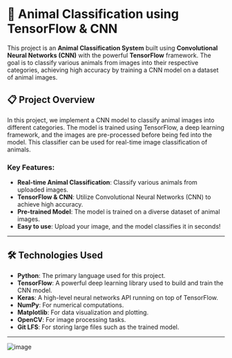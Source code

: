 # 🐾 Animal Classification using TensorFlow & CNN

This project is an **Animal Classification System** built using **Convolutional Neural Networks (CNN)** with the powerful **TensorFlow** framework. The goal is to classify various animals from images into their respective categories, achieving high accuracy by training a CNN model on a dataset of animal images.

## 📋 Project Overview

In this project, we implement a CNN model to classify animal images into different categories. The model is trained using TensorFlow, a deep learning framework, and the images are pre-processed before being fed into the model. This classifier can be used for real-time image classification of animals.

### Key Features:
- **Real-time Animal Classification**: Classify various animals from uploaded images.
- **TensorFlow & CNN**: Utilize Convolutional Neural Networks (CNN) to achieve high accuracy.
- **Pre-trained Model**: The model is trained on a diverse dataset of animal images.
- **Easy to use**: Upload your image, and the model classifies it in seconds!

---

## 🛠️ Technologies Used

- **Python**: The primary language used for this project.
- **TensorFlow**: A powerful deep learning library used to build and train the CNN model.
- **Keras**: A high-level neural networks API running on top of TensorFlow.
- **NumPy**: For numerical computations.
- **Matplotlib**: For data visualization and plotting.
- **OpenCV**: For image processing tasks.
- **Git LFS**: For storing large files such as the trained model.

---

![image](https://github.com/user-attachments/assets/825af242-d935-401d-9fbc-3fec9fa1eb02)

